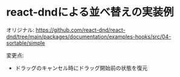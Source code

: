 # react-dndによる並べ替えの実装例

オリジナル:
https://github.com/react-dnd/react-dnd/tree/main/packages/documentation/examples-hooks/src/04-sortable/simple

変更点:
 - ドラッグのキャンセル時にドラッグ開始前の状態を復元
